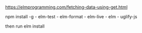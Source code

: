 https://elmprogramming.com/fetching-data-using-get.html

npm install -g 
    - elm-test
    - elm-format
    - elm-live
    - elm
    - uglify-js

then run 
elm install